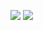 [![](https://img.shields.io/badge/ORCID-informational?style=flat&logo=ORCID&logoColor=white&color=A6CE39)](https://orcid.org/0000-0003-0610-9747)
[![](https://img.shields.io/badge/Twitter-1DA1F2?&logo=twitter&logoColor=white)](https://www.twitter.com/devanshshukla99)

<br>

<!--
<p align="left"> </p><p align="center">
	<img src="https://github-readme-stats.vercel.app/api?username=devanshshukla99&show_icons=true&count_private=true&theme=dracula&title_color=3fb4e0&bg_color=000000&hide_border=true" alt="devanshshukla99" />
</p>	
<p align="left"> </p><p align="center"> 
	<img src="https://github-readme-stats.vercel.app/api/top-langs/?username=devanshshukla99&layout=compact&theme=dracula&bg_color=000000&title_color=3fb4e0&hide_border=true" alt="devanshshukla99" />
</p>

![Devansh Shukla](assets/bottom_header.svg)

<br>
 -->
